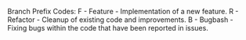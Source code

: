 Branch Prefix Codes:
F - Feature - Implementation of a new feature.
R - Refactor - Cleanup of existing code and improvements.
B - Bugbash - Fixing bugs within the code that have been reported in issues. 
